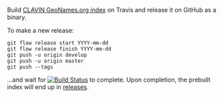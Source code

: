 Build [CLAVIN GeoNames.org index](https://github.com/Berico-Technologies/CLAVIN) on Travis and release it on GitHub as a binary.

To make a new release:

```
git flow release start YYYY-mm-dd
git flow release finish YYYY-mm-dd
git push -u origin develop
git push -u origin master
git push --tags
```

...and wait for [![Build Status](https://travis-ci.org/berkmancenter/mediacloud-clavin-build-geonames-index.svg?branch=develop)](https://travis-ci.org/berkmancenter/mediacloud-clavin-build-geonames-index) to complete. Upon completion, the prebuilt index will end up in [releases](https://github.com/berkmancenter/mediacloud-clavin-build-geonames-index/releases).
